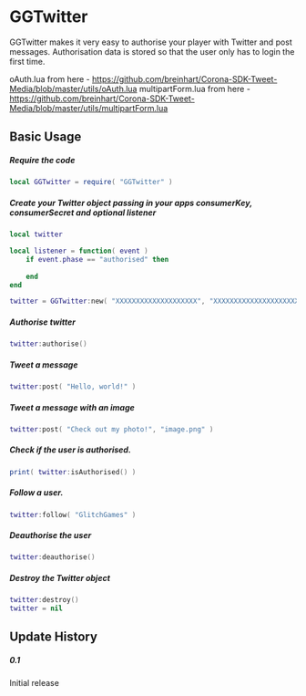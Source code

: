GGTwitter
============

GGTwitter makes it very easy to authorise your player with Twitter and post messages. 
Authorisation data is stored so that the user only has to login the first time.

oAuth.lua from here - https://github.com/breinhart/Corona-SDK-Tweet-Media/blob/master/utils/oAuth.lua
multipartForm.lua from here - https://github.com/breinhart/Corona-SDK-Tweet-Media/blob/master/utils/multipartForm.lua

Basic Usage
-------------------------

##### Require the code
```lua
local GGTwitter = require( "GGTwitter" )
```

##### Create your Twitter object passing in your apps consumerKey, consumerSecret and optional listener
```lua
local twitter

local listener = function( event )
	if event.phase == "authorised" then
		
	end
end

twitter = GGTwitter:new( "XXXXXXXXXXXXXXXXXXXX", "XXXXXXXXXXXXXXXXXXXXXXXXXXXXXXXXXXXXXXXXX", listener )
```

##### Authorise twitter
```lua
twitter:authorise()
```

##### Tweet a message
```lua
twitter:post( "Hello, world!" )
```

##### Tweet a message with an image
```lua
twitter:post( "Check out my photo!", "image.png" )
```

##### Check if the user is authorised.
```lua
print( twitter:isAuthorised() )
```

##### Follow a user.
```lua
twitter:follow( "GlitchGames" )
```

##### Deauthorise the user
```lua
twitter:deauthorise()
```

##### Destroy the Twitter object
```lua
twitter:destroy()
twitter = nil
```

Update History
-------------------------

##### 0.1
Initial release